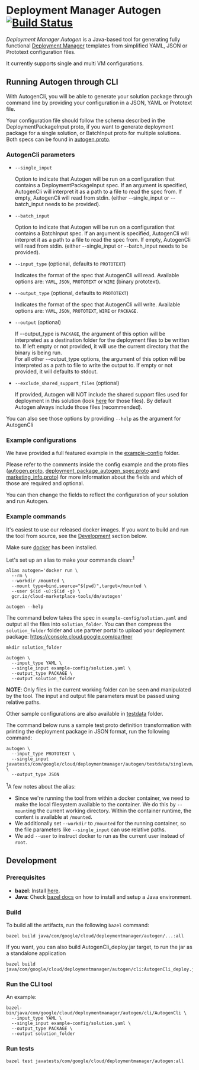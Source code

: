 # Deployment Manager Autogen [![Build Status](https://travis-ci.com/GoogleCloudPlatform/deploymentmanager-autogen.svg?branch=master)](https://travis-ci.com/GoogleCloudPlatform/deploymentmanager-autogen)

*Deployment Manager Autogen* is a Java-based tool for generating fully functional [Deployment Manager](https://cloud.google.com/deployment-manager/docs/) templates from simplified YAML, JSON or Prototext configuration files.

It currently supports single and multi VM configurations.

## Running Autogen through CLI

With AutogenCli, you will be able to generate your solution package through command line by providing
your configuration in a JSON, YAML or Prototext file.

Your configuration file should follow the schema described in the DeploymentPackageInput proto, if you want
to generate deployment package for a single solution, or BatchInput proto for multiple solutions. Both specs
can be found in [autogen.proto](java/com/google/cloud/deploymentmanager/autogen/autogen.proto).

### AutogenCli parameters

* `--single_input`

  Option to indicate that Autogen will be run on a configuration that contains a DeploymentPackageInput spec. If an argument is specified, AutogenCli will interpret it as a path to a file to read the spec from. If empty, AutogenCli will read from stdin. (either --single_input or --batch_input needs to be provided).

* `--batch_input`

  Option to indicate that Autogen will be run on a configuration that contains a BatchInput spec. If an argument is specified, AutogenCli will interpret it as a path to a file to read the spec from. If empty, AutogenCli will read from stdin. (either --single_input or --batch_input needs to be provided).

* `--input_type` (optional, defaults to `PROTOTEXT`)

  Indicates the format of the spec that AutogenCli will read. Available options are: `YAML`, `JSON`, `PROTOTEXT` or `WIRE` (binary prototext).

* `--output_type` (optional, defaults to `PROTOTEXT`)

  Indicates the format of the spec that AutogenCli will write. Available options are: `YAML`, `JSON`, `PROTOTEXT`, `WIRE` or `PACKAGE`.

* `--output` (optional)

  If --output_type is `PACKAGE`, the argument of this option will be interpreted as a destination folder for the deployment files to be written to. If left empty or not provided, it will use the current directory that the binary is being run.\
  For all other --output_type options, the argument of this option will be interpreted as a path to file to write the output to. If empty or not provided, it will defaults to stdout.

* `--exclude_shared_support_files` (optional)

  If provided, Autogen will NOT include the shared support files used for deployment in this solution (look [here](java/com/google/cloud/deploymentmanager/autogen/templates/sharedsupport/common) for those files). By default Autogen always include those files (recommended).

You can also see those options by providing `--help` as the argument for AutogenCli

### Example configurations

We have provided a full featured example in the [example-config](example-config/) folder.

Please refer to the comments inside the config example and the proto files ([autogen.proto](java/com/google/cloud/deploymentmanager/autogen/autogen.proto), [deployment_package_autogen_spec.proto](java/com/google/cloud/deploymentmanager/autogen/deployment_package_autogen_spec.proto) and [marketing_info.proto](java/com/google/cloud/deploymentmanager/autogen/marketing_info.proto)) for more information about the fields and which of those are required and optional.

You can then change the fields to reflect the configuration of your solution and run Autogen.

### Example commands

It's easiest to use our released docker images. If you want to build and run the tool from source, see the [Development](#Development) section below.

Make sure [docker](https://www.docker.com/) has been installed.

Let's set up an alias to make your commands clean:<sup>1</sup>

```shell
alias autogen='docker run \
  --rm \
  --workdir /mounted \
  --mount type=bind,source="$(pwd)",target=/mounted \
  --user $(id -u):$(id -g) \
  gcr.io/cloud-marketplace-tools/dm/autogen'

autogen --help
```

The command below takes the spec in `example-config/solution.yaml` and output all the files into `solution_folder`. You can then compress the `solution_folder` folder and use partner portal to upload your deployment package: https://console.cloud.google.com/partner

```shell
mkdir solution_folder

autogen \
  --input_type YAML \
  --single_input example-config/solution.yaml \
  --output_type PACKAGE \
  --output solution_folder
```

**NOTE**: Only files in the current working folder can be seen and manipulated by the tool. The input and output file parameters must be passed using relative paths.

Other sample configurations are also available in [testdata](javatests/com/google/cloud/deploymentmanager/autogen/testdata) folder.

The command below runs a sample test proto definition transformation with printing the deployment package in JSON
format, run the following command:

```shell
autogen \
  --input_type PROTOTEXT \
  --single_input javatests/com/google/cloud/deploymentmanager/autogen/testdata/singlevm/full_features/input.prototext \
  --output_type JSON
```

<sup>1</sup>A few notes about the alias:
- Since we're running the tool from within a docker container, we need to make the local filesystem available to the container. We do this by `--mount`ing the current working directory. Within the container runtime, the content is available at `/mounted`.
- We additionally set `--workdir` to `/mounted` for the running container, so the file parameters like `--single_input` can use relative paths.
- We add `--user` to instruct docker to run as the current user instead of `root`.

## Development

### Prerequisites

* **bazel**: Install [here](https://docs.bazel.build/versions/master/install.html).
* **Java**: Check [bazel docs](https://docs.bazel.build/versions/master/tutorial/java.html) on how to install and setup a Java environment.

### Build

To build all the artifacts, run the following `bazel` command:

```shell
bazel build java/com/google/cloud/deploymentmanager/autogen/...:all
```

If you want, you can also build AutogenCli_deploy.jar target, to run the jar as a standalone application
```shell
bazel build java/com/google/cloud/deploymentmanager/autogen/cli:AutogenCli_deploy.jar
```

### Run the CLI tool

An example:

```shell
bazel-bin/java/com/google/cloud/deploymentmanager/autogen/cli/AutogenCli \
  --input_type YAML \
  --single_input example-config/solution.yaml \
  --output_type PACKAGE \
  --output solution_folder
```

### Run tests

```shell
bazel test javatests/com/google/cloud/deploymentmanager/autogen:all
```

